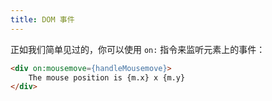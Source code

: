 ```yaml
---
title: DOM 事件
---
```


正如我们简单见过的，你可以使用 `on:` 指令来监听元素上的事件：

```html
<div on:mousemove={handleMousemove}>
	The mouse position is {m.x} x {m.y}
</div>
```